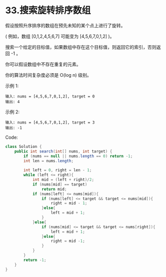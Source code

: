 # 33.搜索旋转排序数组
假设按照升序排序的数组在预先未知的某个点上进行了旋转。

( 例如，数组 [0,1,2,4,5,6,7] 可能变为 [4,5,6,7,0,1,2] )。

搜索一个给定的目标值，如果数组中存在这个目标值，则返回它的索引，否则返回 -1 。

你可以假设数组中不存在重复的元素。

你的算法时间复杂度必须是 O(log n) 级别。

示例 1:
```
输入: nums = [4,5,6,7,0,1,2], target = 0
输出: 4
```
示例 2:
```
输入: nums = [4,5,6,7,0,1,2], target = 3
输出: -1
```
Code:
```java
class Solution {
    public int search(int[] nums, int target) {
        if (nums == null || nums.length == 0) return -1;
        int len = nums.length;
        
        int left = 0, right = len - 1;
        while (left <= right){
            int mid = (left + right)/2;
            if (nums[mid] == target)
                return mid;
            if (nums[left] <= nums[mid]){
                if (nums[left] <= target && target <= nums[mid]){
                    right = mid - 1;
                }else{
                    left = mid + 1;
                }
            }else{
                if (nums[mid] <= target && target <= nums[right]){
                    left = mid + 1;
                }else{
                    right = mid -1;
                }
            }
        }
        return -1;
    }
}
```
